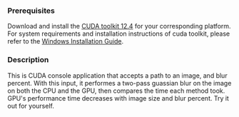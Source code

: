### Prerequisites
Download and install the [CUDA toolkit 12.4](https://developer.nvidia.com/cuda-12-4-0-download-archive)
for your corresponding platform. For system requirements and installation instructions of cuda toolkit, please refer to the [Windows Installation Guide](http://docs.nvidia.com/cuda/cuda-installation-guide-microsoft-windows/index.html).

### Description
This is CUDA console application that accepts a path to an image, and blur percent. With this input, it performes a two-pass guassian blur on the image on both the CPU and the GPU, then compares the time each method took. GPU's performance time decreases with image size and blur percent. Try it out for yourself.
